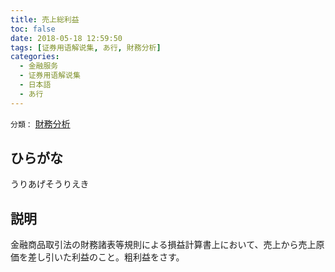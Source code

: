 ```yaml
---
title: 売上総利益
toc: false
date: 2018-05-18 12:59:50
tags: [证券用语解说集, あ行, 財務分析]
categories:
  - 金融服务
  - 证券用语解说集
  - 日本語
  - あ行
---
```


`分類：` [財務分析](/tags/財務分析/)

## ひらがな

うりあげそうりえき

## 説明

金融商品取引法の財務諸表等規則による損益計算書上において、売上から売上原価を差し引いた利益のこと。粗利益をさす。
